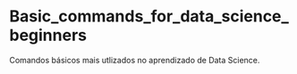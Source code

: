 # Basic_commands_for_data_science_beginners
Comandos básicos mais utlizados no aprendizado de Data Science.
